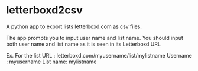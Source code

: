 # letterboxd2csv
A python app to export lists letterboxd.com as csv files.

The app prompts you to input user name and list name.
You should input both user name and list name as it is seen in its Letterboxd URL

Ex.
For the list URL : letterboxd.com/myusername/list/mylistname
Username : myusername
List name: mylistname
